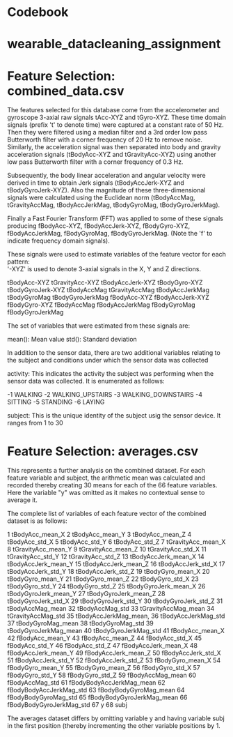 # Codebook
# wearable_datacleaning_assignment

Feature Selection: combined_data.csv
=================

The features selected for this database come from the accelerometer and gyroscope 3-axial raw signals tAcc-XYZ and tGyro-XYZ. These time domain signals (prefix 't' to denote time) were captured at a constant rate of 50 Hz. Then they were filtered using a median filter and a 3rd order low pass Butterworth filter with a corner frequency of 20 Hz to remove noise. Similarly, the acceleration signal was then separated into body and gravity acceleration signals (tBodyAcc-XYZ and tGravityAcc-XYZ) using another low pass Butterworth filter with a corner frequency of 0.3 Hz. 

Subsequently, the body linear acceleration and angular velocity were derived in time to obtain Jerk signals (tBodyAccJerk-XYZ and tBodyGyroJerk-XYZ). Also the magnitude of these three-dimensional signals were calculated using the Euclidean norm (tBodyAccMag, tGravityAccMag, tBodyAccJerkMag, tBodyGyroMag, tBodyGyroJerkMag). 

Finally a Fast Fourier Transform (FFT) was applied to some of these signals producing fBodyAcc-XYZ, fBodyAccJerk-XYZ, fBodyGyro-XYZ, fBodyAccJerkMag, fBodyGyroMag, fBodyGyroJerkMag. (Note the 'f' to indicate frequency domain signals). 

These signals were used to estimate variables of the feature vector for each pattern:  
'-XYZ' is used to denote 3-axial signals in the X, Y and Z directions.

tBodyAcc-XYZ
tGravityAcc-XYZ
tBodyAccJerk-XYZ
tBodyGyro-XYZ
tBodyGyroJerk-XYZ
tBodyAccMag
tGravityAccMag
tBodyAccJerkMag
tBodyGyroMag
tBodyGyroJerkMag
fBodyAcc-XYZ
fBodyAccJerk-XYZ
fBodyGyro-XYZ
fBodyAccMag
fBodyAccJerkMag
fBodyGyroMag
fBodyGyroJerkMag

The set of variables that were estimated from these signals are: 

mean(): Mean value
std(): Standard deviation

In addition to the sensor data, there are two additional variables relating to the subject and conditions under which the sensor data was collected

activity: This indicates the activity the subject was performing when the sensor data was collected. It is enumerated as follows:

-1 WALKING
-2 WALKING_UPSTAIRS
-3 WALKING_DOWNSTAIRS
-4 SITTING
-5 STANDING
-6 LAYING

subject: This is the unique identity of the subject usig the sensor device. It ranges from 1 to 30

Feature Selection: averages.csv
=================
This represents a further analysis on the combined dataset. For each feature variable and subject, the arithmetic mean was calculated and recorded thereby 
creating 30 means for each of the 66 feature variables. Here the variable "y" was omitted as it makes no contextual sense to average it.


The complete list of variables of each feature vector of the combined dataset is as follows:

1	tBodyAcc_mean_X
2	tBodyAcc_mean_Y
3	tBodyAcc_mean_Z
4	tBodyAcc_std_X
5	tBodyAcc_std_Y
6	tBodyAcc_std_Z
7	tGravityAcc_mean_X
8	tGravityAcc_mean_Y
9	tGravityAcc_mean_Z
10	tGravityAcc_std_X
11	tGravityAcc_std_Y
12	tGravityAcc_std_Z
13	tBodyAccJerk_mean_X
14	tBodyAccJerk_mean_Y
15	tBodyAccJerk_mean_Z
16	tBodyAccJerk_std_X
17	tBodyAccJerk_std_Y
18	tBodyAccJerk_std_Z
19	tBodyGyro_mean_X
20	tBodyGyro_mean_Y
21	tBodyGyro_mean_Z
22	tBodyGyro_std_X
23	tBodyGyro_std_Y
24	tBodyGyro_std_Z
25	tBodyGyroJerk_mean_X
26	tBodyGyroJerk_mean_Y
27	tBodyGyroJerk_mean_Z
28	tBodyGyroJerk_std_X
29	tBodyGyroJerk_std_Y
30	tBodyGyroJerk_std_Z
31	tBodyAccMag_mean
32	tBodyAccMag_std
33	tGravityAccMag_mean
34	tGravityAccMag_std
35	tBodyAccJerkMag_mean,
36	tBodyAccJerkMag_std
37	tBodyGyroMag_mean
38	tBodyGyroMag_std
39	tBodyGyroJerkMag_mean
40	tBodyGyroJerkMag_std
41	fBodyAcc_mean_X
42	fBodyAcc_mean_Y
43	fBodyAcc_mean_Z
44	fBodyAcc_std_X
45	fBodyAcc_std_Y
46	fBodyAcc_std_Z
47	fBodyAccJerk_mean_X
48	fBodyAccJerk_mean_Y
49	fBodyAccJerk_mean_Z
50	fBodyAccJerk_std_X
51	fBodyAccJerk_std_Y
52	fBodyAccJerk_std_Z
53	fBodyGyro_mean_X
54	fBodyGyro_mean_Y
55	fBodyGyro_mean_Z
56	fBodyGyro_std_X
57	fBodyGyro_std_Y
58	fBodyGyro_std_Z
59	fBodyAccMag_mean
60	fBodyAccMag_std
61	fBodyBodyAccJerkMag_mean
62	fBodyBodyAccJerkMag_std
63	fBodyBodyGyroMag_mean
64	fBodyBodyGyroMag_std
65	fBodyBodyGyroJerkMag_mean
66	fBodyBodyGyroJerkMag_std
67	y
68	subj


The averages dataset differs by omitting variable y and having variable subj in the first position (thereby incrementing the other variable positions by 1.
